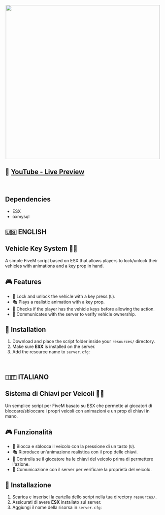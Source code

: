 <div align='center' href="https://github.com/tuo-username/tuo-repo/blob/main/README.md"><img src='https://clubhouserp.it/wp-content/uploads/2025/03/carkey.jpg' width="500px"></div>


## 🔗 **[YouTube - Live Preview](https://www.youtube.com/watch?v=b9Q7kJWQ258)**  


<br>

## Dependencies
- ESX
- oxmysql

## 🇺🇸 ENGLISH

## Vehicle Key System 🚗🔑

A simple FiveM script based on ESX that allows players to lock/unlock their vehicles with animations and a key prop in hand.

## 🎮 Features
- 🔐 Lock and unlock the vehicle with a key press (`U`).
- 🎭 Plays a realistic animation with a key prop.
- 🚗 Checks if the player has the vehicle keys before allowing the action.
- 📡 Communicates with the server to verify vehicle ownership.

## 📌 Installation
1. Download and place the script folder inside your `resources/` directory.
2. Make sure **ESX** is installed on the server.
3. Add the resource name to `server.cfg`:



<br>

## 🇮🇹 ITALIANO

## Sistema di Chiavi per Veicoli 🚗🔑

Un semplice script per FiveM basato su ESX che permette ai giocatori di bloccare/sbloccare i propri veicoli con animazioni e un prop di chiavi in mano.

## 🎮 Funzionalità
- 🔐 Blocca e sblocca il veicolo con la pressione di un tasto (`U`).
- 🎭 Riproduce un'animazione realistica con il prop delle chiavi.
- 🚗 Controlla se il giocatore ha le chiavi del veicolo prima di permettere l'azione.
- 📡 Comunicazione con il server per verificare la proprietà del veicolo.

## 📌 Installazione
1. Scarica e inserisci la cartella dello script nella tua directory `resources/`.
2. Assicurati di avere **ESX** installato sul server.
3. Aggiungi il nome della risorsa in `server.cfg`:
